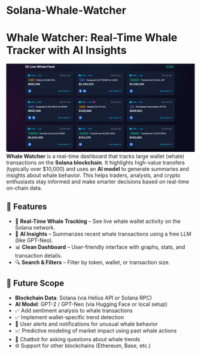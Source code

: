 # Solana-Whale-Watcher

# Whale Watcher: Real-Time Whale Tracker with AI Insights
![alt text](<WhatsApp Image 2025-05-16 at 10.27.20 PM.jpeg>)
**Whale Watcher** is a real-time dashboard that tracks large wallet (whale) transactions on the **Solana blockchain**. It highlights high-value transfers (typically over $10,000) and uses an **AI model** to generate summaries and insights about whale behavior. This helps traders, analysts, and crypto enthusiasts stay informed and make smarter decisions based on real-time on-chain data.

## 🚀 Features

- 🐋 **Real-Time Whale Tracking** – See live whale wallet activity on the Solana network.  
- 🧠 **AI Insights** – Summarizes recent whale transactions using a free LLM (like GPT-Neo).  
- 📊 **Clean Dashboard** – User-friendly interface with graphs, stats, and transaction details.  
- 🔍 **Search & Filters** – Filter by token, wallet, or transaction size.

## 🔮 Future Scope

- **Blockchain Data**: Solana (via Helius API or Solana RPC)  
- **AI Model**: GPT-2 / GPT-Neo (via Hugging Face or local setup)
- ✅ Add sentiment analysis to whale transactions  
- ✅ Implement wallet-specific trend detection  
- 🔔 User alerts and notifications for unusual whale behavior  
- 📈 Predictive modeling of market impact using past whale actions  
- 🤖 Chatbot for asking questions about whale trends  
- 🌐 Support for other blockchains (Ethereum, Base, etc.)
